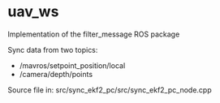 # uav_ws
Implementation of the filter_message ROS package

Sync data from two topics:
  + /mavros/setpoint_position/local
  + /camera/depth/points

Source file in: src/sync_ekf2_pc/src/sync_ekf2_pc_node.cpp


